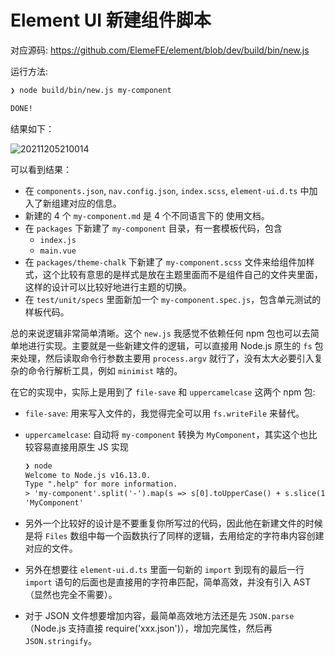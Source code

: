# Element UI 新建组件脚本

对应源码: https://github.com/ElemeFE/element/blob/dev/build/bin/new.js

运行方法:

```bash
❯ node build/bin/new.js my-component

DONE!
```

结果如下：

![20211205210014](https://s2.loli.net/2021/12/05/Syr65i4ePwacsVg.png)

可以看到结果：

- 在 `components.json`, `nav.config.json`, `index.scss`, `element-ui.d.ts` 中加入了新组建对应的信息。
- 新建的 4 个 `my-component.md` 是 4 个不同语言下的 使用文档。
- 在 `packages` 下新建了 `my-component` 目录，有一套模板代码，包含
    - `index.js`
    - `main.vue`
- 在 `packages/theme-chalk` 下新建了 `my-component.scss` 文件来给组件加样式，这个比较有意思的是样式是放在主题里面而不是组件自己的文件夹里面，这样的设计可以比较好地进行主题的切换。
- 在 `test/unit/specs` 里面新加一个 `my-component.spec.js`，包含单元测试的样板代码。

总的来说逻辑非常简单清晰。这个 `new.js` 我感觉不依赖任何 npm 包也可以去简单地进行实现。主要就是一些新建文件的逻辑，可以直接用 Node.js 原生的 `fs` 包来处理，然后读取命令行参数主要用 `process.argv` 就行了，没有太大必要引入复杂的命令行解析工具，例如 `minimist` 啥的。

在它的实现中，实际上是用到了 `file-save` 和 `uppercamelcase` 这两个 npm 包:

- `file-save`: 用来写入文件的，我觉得完全可以用 `fs.writeFile` 来替代。
- `uppercamelcase`: 自动将 `my-component` 转换为 `MyComponent`，其实这个也比较容易直接用原生 JS 实现

    ```txt
    ❯ node
    Welcome to Node.js v16.13.0.
    Type ".help" for more information.
    > 'my-component'.split('-').map(s => s[0].toUpperCase() + s.slice(1)).join('')
    'MyComponent'
    ```

- 另外一个比较好的设计是不要重复你所写过的代码，因此他在新建文件的时候是将 `Files` 数组中每一个函数执行了同样的逻辑，去用给定的字符串内容创建对应的文件。
- 另外在想要往 `element-ui.d.ts` 里面一句新的 `import` 到现有的最后一行 `import` 语句的后面也是直接用的字符串匹配，简单高效，并没有引入 AST（显然也完全不需要）。
- 对于 JSON 文件想要增加内容，最简单高效地方法还是先 `JSON.parse`（Node.js 支持直接 require('xxx.json')），增加完属性，然后再 `JSON.stringify`。
